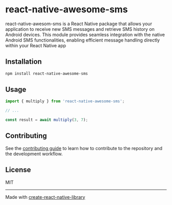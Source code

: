 # react-native-awesome-sms

react-native-awesom-sms is a React Native package that allows your application to receive new SMS messages and retrieve SMS history on Android devices. This module provides seamless integration with the native Android SMS functionalities, enabling efficient message handling directly within your React Native app

## Installation

```sh
npm install react-native-awesome-sms
```

## Usage

```js
import { multiply } from 'react-native-awesome-sms';

// ...

const result = await multiply(3, 7);
```

## Contributing

See the [contributing guide](CONTRIBUTING.md) to learn how to contribute to the repository and the development workflow.

## License

MIT

---

Made with [create-react-native-library](https://github.com/callstack/react-native-builder-bob)

